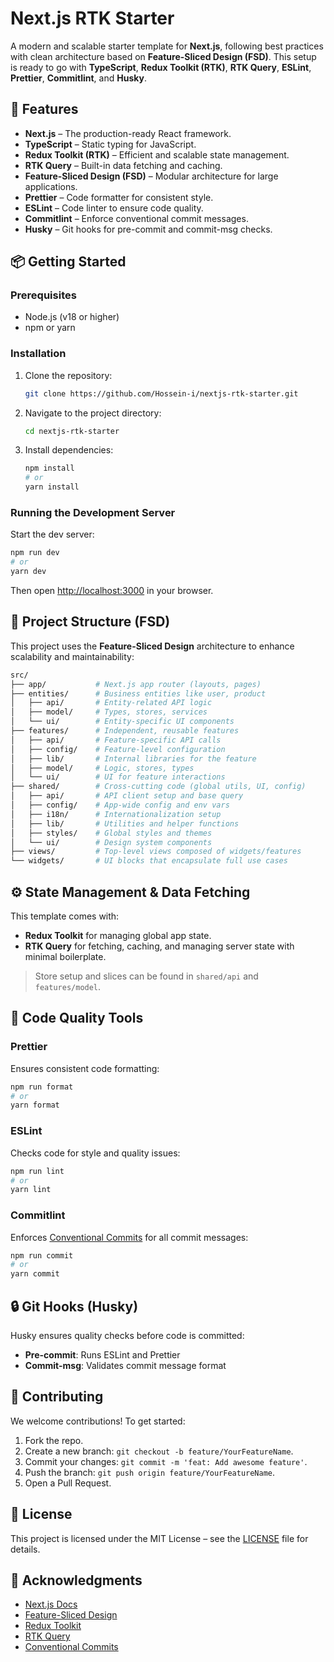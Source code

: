 # Next.js RTK Starter

A modern and scalable starter template for **Next.js**, following best practices with clean architecture based on **Feature-Sliced Design (FSD)**. This setup is ready to go with **TypeScript**, **Redux Toolkit (RTK)**, **RTK Query**, **ESLint**, **Prettier**, **Commitlint**, and **Husky**.

## 🚀 Features

- **Next.js** – The production-ready React framework.
- **TypeScript** – Static typing for JavaScript.
- **Redux Toolkit (RTK)** – Efficient and scalable state management.
- **RTK Query** – Built-in data fetching and caching.
- **Feature-Sliced Design (FSD)** – Modular architecture for large applications.
- **Prettier** – Code formatter for consistent style.
- **ESLint** – Code linter to ensure code quality.
- **Commitlint** – Enforce conventional commit messages.
- **Husky** – Git hooks for pre-commit and commit-msg checks.

## 📦 Getting Started

### Prerequisites

- Node.js (v18 or higher)
- npm or yarn

### Installation

1. Clone the repository:

   ```bash
   git clone https://github.com/Hossein-i/nextjs-rtk-starter.git
   ```

2. Navigate to the project directory:

   ```bash
   cd nextjs-rtk-starter
   ```

3. Install dependencies:

   ```bash
   npm install
   # or
   yarn install
   ```

### Running the Development Server

Start the dev server:

```bash
npm run dev
# or
yarn dev
```

Then open [http://localhost:3000](http://localhost:3000) in your browser.

## 🧱 Project Structure (FSD)

This project uses the **Feature-Sliced Design** architecture to enhance scalability and maintainability:

```bash
src/
├── app/           # Next.js app router (layouts, pages)
├── entities/      # Business entities like user, product
│   ├── api/       # Entity-related API logic
│   ├── model/     # Types, stores, services
│   └── ui/        # Entity-specific UI components
├── features/      # Independent, reusable features
│   ├── api/       # Feature-specific API calls
│   ├── config/    # Feature-level configuration
│   ├── lib/       # Internal libraries for the feature
│   ├── model/     # Logic, stores, types
│   └── ui/        # UI for feature interactions
├── shared/        # Cross-cutting code (global utils, UI, config)
│   ├── api/       # API client setup and base query
│   ├── config/    # App-wide config and env vars
│   ├── i18n/      # Internationalization setup
│   ├── lib/       # Utilities and helper functions
│   ├── styles/    # Global styles and themes
│   └── ui/        # Design system components
├── views/         # Top-level views composed of widgets/features
└── widgets/       # UI blocks that encapsulate full use cases
```

## ⚙️ State Management & Data Fetching

This template comes with:

- **Redux Toolkit** for managing global app state.
- **RTK Query** for fetching, caching, and managing server state with minimal boilerplate.

> Store setup and slices can be found in `shared/api` and `features/model`.

## 🧹 Code Quality Tools

### Prettier

Ensures consistent code formatting:

```bash
npm run format
# or
yarn format
```

### ESLint

Checks code for style and quality issues:

```bash
npm run lint
# or
yarn lint
```

### Commitlint

Enforces [Conventional Commits](https://www.conventionalcommits.org/) for all commit messages:

```bash
npm run commit
# or
yarn commit
```

## 🔒 Git Hooks (Husky)

Husky ensures quality checks before code is committed:

- **Pre-commit**: Runs ESLint and Prettier
- **Commit-msg**: Validates commit message format

## 🤝 Contributing

We welcome contributions! To get started:

1. Fork the repo.
2. Create a new branch: `git checkout -b feature/YourFeatureName`.
3. Commit your changes: `git commit -m 'feat: Add awesome feature'`.
4. Push the branch: `git push origin feature/YourFeatureName`.
5. Open a Pull Request.

## 📄 License

This project is licensed under the MIT License – see the [LICENSE](LICENSE) file for details.

## 🙌 Acknowledgments

- [Next.js Docs](https://nextjs.org/docs)
- [Feature-Sliced Design](https://feature-sliced.design/)
- [Redux Toolkit](https://redux-toolkit.js.org/)
- [RTK Query](https://redux-toolkit.js.org/rtk-query/overview)
- [Conventional Commits](https://www.conventionalcommits.org/)
